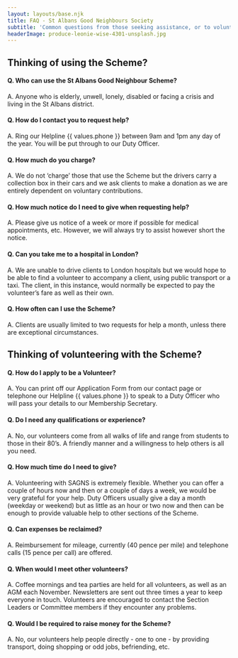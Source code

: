 ```yaml
---
layout: layouts/base.njk
title: FAQ - St Albans Good Neighbours Society
subtitle: 'Common questions from those seeking assistance, or to volunteer their time.'
headerImage: produce-leonie-wise-4301-unsplash.jpg
---
```

## Thinking of using the Scheme?

#### Q. Who can use the St Albans Good Neighbour Scheme?

A. Anyone who is elderly, unwell, lonely, disabled or facing a crisis and living in the St Albans district.

#### Q. How do I contact you to request help?

A. Ring our Helpline {{ values.phone }} between 9am and 1pm any day of the year. You will be put through to our Duty Officer.

#### Q. How much do you charge?

A. We do not ‘charge’ those that use the Scheme but the drivers carry a collection box in their cars and we ask clients to make a donation as we are entirely dependent on voluntary contributions.

#### Q. How much notice do I need to give when requesting help?

A. Please give us notice of a week or more if possible for medical appointments, etc.  However, we will always try to assist however short the notice.

#### Q. Can you take me to a hospital in London?

A. We are unable to drive clients to London hospitals but we would hope to be able to find a volunteer to accompany a client, using public transport or a taxi.  The client, in this instance, would normally be expected to pay the volunteer’s fare as well as their own.

#### Q. How often can I use the Scheme?

A. Clients are usually limited to two requests for help a month, unless there are exceptional circumstances.

## Thinking of volunteering with the Scheme?

#### Q. How do I apply to be a Volunteer?

A. You can print off our Application Form from our contact page or telephone our Helpline {{ values.phone }} to speak to a Duty Officer who will pass your details to our Membership Secretary.

#### Q. Do I need any qualifications or experience?

A. No, our volunteers come from all walks of life and range from students to those in their 80’s.  A friendly manner and a willingness to help others is all you need.

#### Q. How much time do I need to give?

A. Volunteering with SAGNS is extremely flexible. Whether you can offer a couple of hours now and then or a couple of days a week, we would be very grateful for your help.  Duty Officers usually give a day a month (weekday or weekend) but as little as an hour or two now and then can be enough to provide valuable help to other sections of the Scheme.

#### Q. Can expenses be reclaimed?

A. Reimbursement for mileage, currently (40 pence per mile) and telephone calls (15 pence per call) are offered.

#### Q. When would I meet other volunteers?

A. Coffee mornings and tea parties are held for all volunteers, as well as an AGM each November.   Newsletters are sent out three times a year to keep everyone in touch. Volunteers are encouraged to contact the Section Leaders or Committee members if they encounter any problems.

#### Q. Would I be required to raise money for the Scheme?

A. No, our volunteers help people directly - one to one - by providing transport, doing shopping or odd jobs, befriending, etc.
